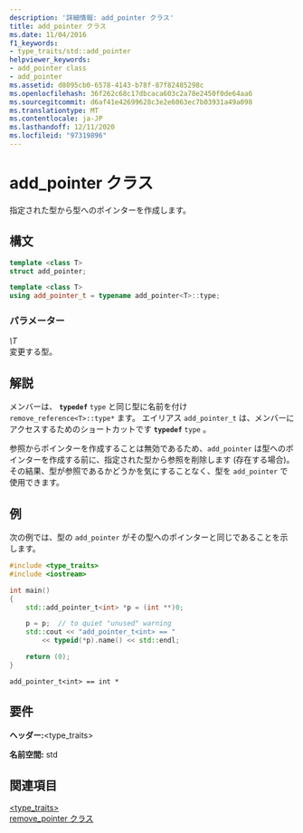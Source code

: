 ```yaml
---
description: '詳細情報: add_pointer クラス'
title: add_pointer クラス
ms.date: 11/04/2016
f1_keywords:
- type_traits/std::add_pointer
helpviewer_keywords:
- add_pointer class
- add_pointer
ms.assetid: d8095cb0-6578-4143-b78f-87f82485298c
ms.openlocfilehash: 36f262c68c17dbcaca603c2a78e2450f0de64aa6
ms.sourcegitcommit: d6af41e42699628c3e2e6063ec7b03931a49a098
ms.translationtype: MT
ms.contentlocale: ja-JP
ms.lasthandoff: 12/11/2020
ms.locfileid: "97319896"
---
```

# <a name="add_pointer-class"></a>add_pointer クラス

指定された型から型へのポインターを作成します。

## <a name="syntax"></a>構文

```cpp
template <class T>
struct add_pointer;

template <class T>
using add_pointer_t = typename add_pointer<T>::type;
```

### <a name="parameters"></a>パラメーター

*\T*\
変更する型。

## <a name="remarks"></a>解説

メンバーは、 **`typedef`** `type` と同じ型に名前を付け `remove_reference<T>::type*` ます。 エイリアス `add_pointer_t` は、メンバーにアクセスするためのショートカットです **`typedef`** `type` 。

参照からポインターを作成することは無効であるため、`add_pointer` は型へのポインターを作成する前に、指定された型から参照を削除します (存在する場合)。 その結果、型が参照であるかどうかを気にすることなく、型を `add_pointer` で使用できます。

## <a name="example"></a>例

次の例では、型の `add_pointer` がその型へのポインターと同じであることを示します。

```cpp
#include <type_traits>
#include <iostream>

int main()
{
    std::add_pointer_t<int> *p = (int **)0;

    p = p;  // to quiet "unused" warning
    std::cout << "add_pointer_t<int> == "
        << typeid(*p).name() << std::endl;

    return (0);
}
```

```Output
add_pointer_t<int> == int *
```

## <a name="requirements"></a>要件

**ヘッダー:**\<type_traits>

**名前空間:** std

## <a name="see-also"></a>関連項目

[<type_traits>](type-traits.md)\
[remove_pointer クラス](remove-pointer-class.md)
